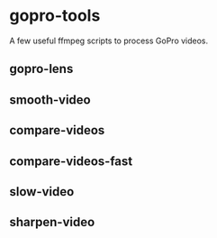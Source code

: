 gopro-tools
===========

A few useful ffmpeg scripts to process GoPro videos.

## gopro-lens
## smooth-video
## compare-videos
## compare-videos-fast
## slow-video
## sharpen-video
